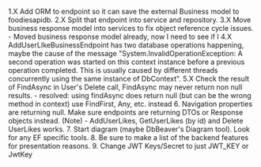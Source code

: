 1.X Add ORM to endpoint so it can save the external Business model to foodiesapidb.
2.X Split that endpoint into service and repository.
3.X Move business response model into services to fix object reference cycle issues.
    - Moved business response model already, now I need to see if I 
4.X AddUserLIkeBusinessEndpoint has two database operations happening, maybe the cause of the message "System.InvalidOperationException: A second operation was started on this context instance before a previous operation completed. This is usually caused by different threads concurrently using the same instance of DbContext".
5.X Check the result of FindAsync in User's Delete call, FindAsync may never return non null results.
    - resolved: using findAsync does return null (but can be the wrong method in context) use FindFirst, Any, etc. instead
6. Navigation properties are returning null. Make sure endpoints are returning DTOs or Response objects instead.
   (Note) - AddUserLikes, GetUserLikes (by id) and Delete UserLikes works.
7. Start diagram (maybe DbBeaver's Diagram tool). Look for any EF specific tools.
8. Be sure to make a list of the backend features for presentation reasons.
9. Change JWT Keys/Secret to just JWT_KEY or JwtKey